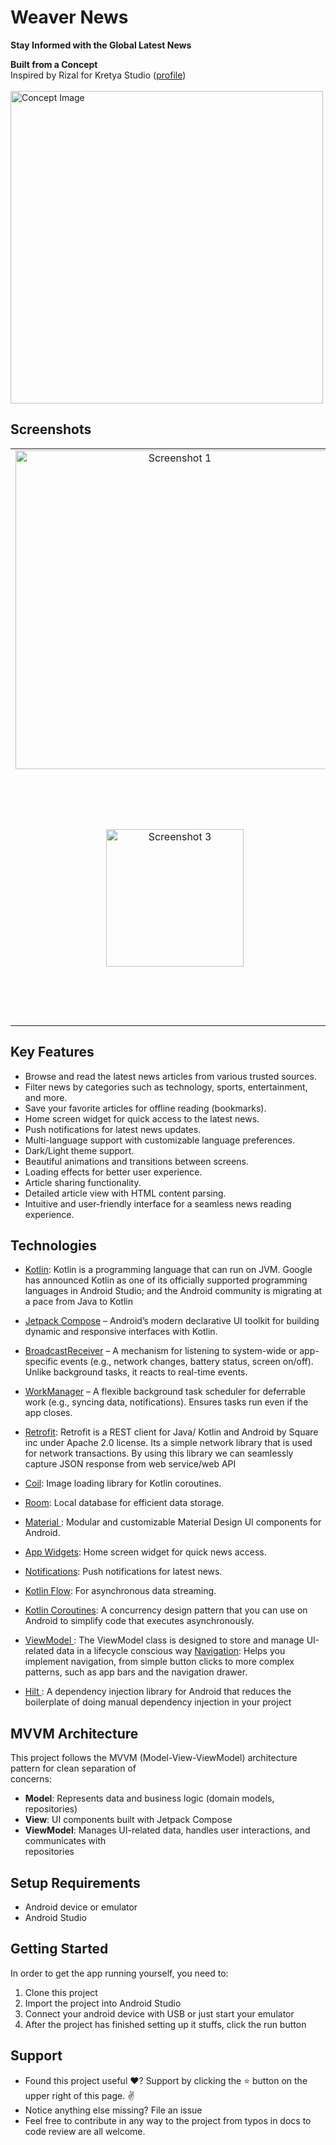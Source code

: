 
<h1 align="left">Weaver News</h1>  

<p align="left">  
  <b>Stay Informed with the Global Latest News</b>  
</p>  
<p align="left">  
  <b>Built from a Concept</b><br>  
  Inspired by Rizal for Kretya Studio (<a href="https://dribbble.com/rzlartnto">profile</a>)<br></br>  

  <img src="https://cdn.dribbble.com/userupload/4987025/file/original-8039e9f39ace527b8e75f19223e6b303.png?resize=1504x1128" width="500" alt="Concept Image">  
</p>  


## Screenshots

<table>  
  <tr>  
    <td align="center">  
      <img src="https://raw.githubusercontent.com/mkaomwakuni/Weaver-News-App/139ff93742487ab051faeb6ce550f47e81c4af32/app/src/androidTest/java/dev/mkao/weaver/WhatsApp%20Image%202024-02-06%20at%207-portrait.png" width="510" alt="Screenshot 1">  
    </td>  
    <td align="center">  
      <img src="https://github.com/user-attachments/assets/95b413b8-9370-40fe-8283-e3b46b5295fc" width= "400" alt="Screenshot 2">  
    </td>  
        <td align="center">  
      <img src= https://github.com/user-attachments/assets/27657eda-a6f8-40ac-a7f0-08f6bad46680 width="400" alt="Screenshot 4">  
    </td>  
       <td align="center">  
      <img src="https://github.com/user-attachments/assets/c2e9d3e2-bb65-4e0d-bf5a-58edca0fc56f" width="400" alt="Screenshot 1">  
    </td>  
  </tr>  
  <tr>  
    <td align="center">  
      <img src="https://github.com/user-attachments/assets/06117615-d0a4-429e-8c74-0073037b3792" width="220" alt="Screenshot 3">  
    </td>  
       <td align="center">  
      <img src="https://github.com/user-attachments/assets/cbeded64-be2c-4eb1-b7b3-39cfd75e6b84" width="400" alt="Screenshot 1">  
    </td>  
    <td align="center">  
      <img src="https://github.com/user-attachments/assets/58e93298-0097-4951-b9f7-de0e7d012101 "width="400" alt="Screenshot 4">  
    </td>  
        <td align="center">  
      <img src="https://github.com/user-attachments/assets/b5344d42-5034-4ee2-bffa-dc73d778a9d5"  width="400" alt="Screenshot 5">  
    </td>  

  </tr>  
</table>  

## Key Features

- Browse and read the latest news articles from various trusted sources.
- Filter news by categories such as technology, sports, entertainment, and more.
- Save your favorite articles for offline reading (bookmarks).
- Home screen widget for quick access to the latest news.
- Push notifications for latest news updates.
- Multi-language support with customizable language preferences.
- Dark/Light theme support.
- Beautiful animations and transitions between screens.
- Loading effects for better user experience.
- Article sharing functionality.
- Detailed article view with HTML content parsing.
- Intuitive and user-friendly interface for a seamless news reading experience.

## Technologies

- <a href="https://github.com/JetBrains/kotlin">Kotlin</a>: Kotlin is a programming language that can run on JVM. Google has announced Kotlin as one of its officially supported programming languages in Android Studio; and the Android community is migrating at a pace from Java to Kotlin
- <a href="https://github.com/android/compose">Jetpack Compose</a>  – Android’s modern  declarative UI toolkit  for building dynamic and responsive interfaces with Kotlin.

-  <a href="https://developer.android.com/reference/android/content/BroadcastReceiver">BroadcastReceiver</a> – A mechanism for  listening to system-wide or app-specific events  (e.g., network changes, battery status, screen on/off). Unlike background tasks, it reacts to real-time events.

-   <a href="https://developer.android.com/reference/androidx/work/WorkManager">WorkManager</a>  – A flexible  background task scheduler  for deferrable work (e.g., syncing data, notifications). Ensures tasks run even if the app closes.
- <a href="https://github.com/square/retrofit">Retrofit</a>: Retrofit is a REST client for Java/ Kotlin and Android by Square inc under Apache 2.0 license. Its a simple network library that is used for network transactions. By using this library we can seamlessly capture JSON response from web service/web API
- <a href="https://github.com/coil-kt/coil">Coil</a>: Image loading library for Kotlin coroutines.
- <a href="https://github.com/android/architecture-components-samples/tree/main/RoomSample">  
  Room</a>: Local database for efficient data storage. 
- <a href ="https://material.io/develop/android"> Material </a>: Modular and customizable Material Design UI components for Android.  
- <a href="https://developer.android.com/develop/ui/views/appwidgets">App Widgets</a>: Home screen    widget for quick news access.
- <a href="https://developer.android.com/training/notify-user/build-notification">Notifications</a>:    Push notifications for latest news.
- <a href="https://developer.android.com/kotlin/flow">Kotlin Flow</a>: For asynchronous data    streaming.
- <a href="https://developer.android.com/kotlin/coroutines">Kotlin Coroutines</a>: A concurrency design pattern that you can use on Android to simplify code that executes asynchronously.
- <a href="https://developer.android.com/topic/libraries/architecture/viewmodel"> ViewModel </a>: The ViewModel class is designed to store and manage UI-related data in a lifecycle conscious way
 <a href="https://developer.android.com/guide/navigation/navigation-getting-started">  Navigation</a>: Helps you implement navigation, from simple button clicks to more complex patterns, such as app bars and the navigation drawer.  
- <a href="https://developer.android.com/develop/ui/views/launch/splash-screen">Hilt </a>: A dependency injection library for Android that reduces the boilerplate of doing manual dependency injection in your project


## MVVM Architecture

This project follows the MVVM (Model-View-ViewModel) architecture pattern for clean separation of  
concerns:

- **Model**: Represents data and business logic (domain models, repositories)
- **View**: UI components built with Jetpack Compose
- **ViewModel**: Manages UI-related data, handles user interactions, and communicates with  
  repositories


## Setup Requirements

-   Android device or emulator
-   Android Studio

## Getting Started

[](https://github.com/mkaomwakuni/Weaver-News-App)

In order to get the app running yourself, you need to:

1.  Clone this project
2.  Import the project into Android Studio
3.  Connect your android device with USB or just start your emulator
4.  After the project has finished setting up it stuffs, click the run button

## Support

[](https://github.com/mkaomwakuni/Weaver-News-App)

-   Found this project useful ❤️? Support by clicking the ⭐️ button on the upper right of this page. ✌️
-   Notice anything else missing? File an issue
-   Feel free to contribute in any way to the project from typos in docs to code review are all welcome.
